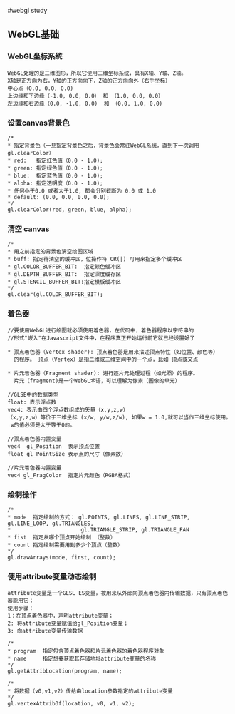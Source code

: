#webgl study

## WebGL基础
### WebGL坐标系统
    WebGL处理的是三维图形，所以它使用三维坐标系统，具有X轴、Y轴、Z轴。
    X轴是正方向为右，Y轴的正方向向下，Z轴的正方向向外（右手坐标）
    中心点（0.0, 0.0, 0.0)
    上边缘和下边缘（-1.0, 0.0, 0.0） 和 （1.0, 0.0, 0.0）
    左边缘和右边缘（0.0, -1.0, 0.0)  和 （0.0, 1.0, 0.0)
### 设置canvas背景色
    /*
    * 指定背景色（一旦指定背景色之后，背景色会常驻WebGL系统，直到下一次调用gl.clearColor）
    * red:   指定红色值（0.0 - 1.0);
    * green: 指定绿色值（0.0 - 1.0);
    * blue:  指定蓝色值（0.0 - 1.0);
    * alpha: 指定透明度（0.0 - 1.0);
    * 任何小于0.0 或者大于1.0, 都会分别截断为 0.0 或 1.0
    * default: (0.0, 0.0, 0.0, 0.0);
    */
    gl.clearColor(red, green, blue, alpha);

### 清空 canvas
    /*
    * 用之前指定的背景色清空绘图区域
    * buff: 指定待清空的缓冲区，位操作符 OR(|) 可用来指定多个缓冲区
    * gl.COLOR_BUFFER_BIT:  指定颜色缓冲区
    * gl.DEPTH_BUFFER_BIT:  指定深度缓存区
    * gl.STENCIL_BUFFER_BIT:指定模板缓冲区
    */
    gl.clear(gl.COLOR_BUFFER_BIT);
### 着色器
    //要使用WebGL进行绘图就必须使用着色器，在代码中，着色器程序以字符串的
    //形式"嵌入"在Javascript文件中，在程序真正开始运行前它就已经设置好了

    * 顶点着色器（Vertex shader): 顶点着色器是用来描述顶点特性（如位置、颜色等）
      的程序。 顶点（Vertex）是指二维或三维空间中的一个点，比如 顶点或交点

    * 片元着色器（Fragment shader): 进行逐片元处理过程（如光照）的程序。
      片元（fragment)是一个WebGL术语，可以理解为像素（图像的单元）

    //GLSE中的数据类型
    float: 表示浮点数
    vec4: 表示由四个浮点数组成的矢量（x,y,z,w）
    （x,y,z,w）等价于三维坐标 (x/w, y/w,z/w), 如果w = 1.0,就可以当作三维坐标使用。
     w的值必须是大于等于0的。

    //顶点着色器内置变量
    vec4  gl_Position  表示顶点位置
    float gl_PointSize 表示点的尺寸（像素数）

    //片元着色器内置变量
    vec4 gl_FragColor  指定片元颜色（RGBA格式）
### 绘制操作
    /*
    * mode  指定绘制的方式： gl.POINTS, gl.LINES, gl.LINE_STRIP, gl.LINE_LOOP, gl.TRIANGLES,
    *                      gl.TRIANGLE_STRIP, gl.TRIANGLE_FAN
    * fist  指定从哪个顶点开始绘制 （整数）
    * count 指定绘制需要用到多少个顶点（整数）
    */
    gl.drawArrays(mode, first, count);
### 使用attribute变量动态绘制
    attribute变量是一个GLSL ES变量，被用来从外部向顶点着色器内传输数据，只有顶点着色器能用它；
    使用步骤：
    1：在顶点着色器中，声明attribute变量；
    2: 将attribute变量赋值给gl_Position变量；
    3: 向attribute变量传输数据

    /*
    * program  指定包含顶点着色器和片元着色器的着色器程序对象
    * name     指定想要获取其存储地址attribute变量的名称
    */
    gl.getAttribLocation(program, name);

    /*
    * 将数据（v0,v1,v2）传给由location参数指定的attribute变量
    */
    gl.vertexAttrib3f(location, v0, v1, v2);


